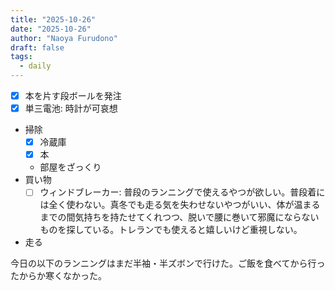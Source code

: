 ```yaml
---
title: "2025-10-26"
date: "2025-10-26"
author: "Naoya Furudono"
draft: false
tags:
  - daily
---
```


- [x] 本を片す段ボールを発注
- [x] 単三電池: 時計が可哀想
- 掃除
  - [x] 冷蔵庫
  - [x] 本
  - 部屋をざっくり
- 買い物
  - [ ] ウィンドブレーカー: 普段のランニングで使えるやつが欲しい。普段着には全く使わない。真冬でも走る気を失わせないやつがいい、体が温まるまでの間気持ちを持たせてくれつつ、脱いで腰に巻いて邪魔にならないものを探している。トレランでも使えると嬉しいけど重視しない。
- 走る

今日の以下のランニングはまだ半袖・半ズボンで行けた。ご飯を食べてから行ったからか寒くなかった。

<div class="strava-embed-placeholder" data-embed-type="activity" data-embed-id="16258691656" data-style="standard" data-from-embed="false"></div><script src="https://strava-embeds.com/embed.js"></script>
